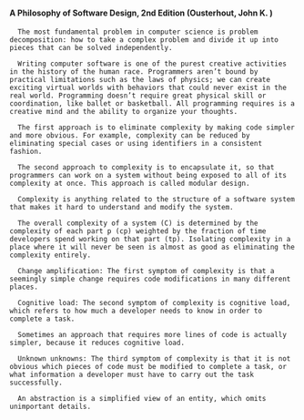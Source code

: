 #### A Philosophy of Software Design, 2nd Edition (Ousterhout, John K. )
      The most fundamental problem in computer science is problem decomposition: how to take a complex problem and divide it up into pieces that can be solved independently.

      Writing computer software is one of the purest creative activities in the history of the human race. Programmers aren’t bound by practical limitations such as the laws of physics; we can create exciting virtual worlds with behaviors that could never exist in the real world. Programming doesn’t require great physical skill or coordination, like ballet or basketball. All programming requires is a creative mind and the ability to organize your thoughts.

      The first approach is to eliminate complexity by making code simpler and more obvious. For example, complexity can be reduced by eliminating special cases or using identifiers in a consistent fashion.

      The second approach to complexity is to encapsulate it, so that programmers can work on a system without being exposed to all of its complexity at once. This approach is called modular design.

      Complexity is anything related to the structure of a software system that makes it hard to understand and modify the system.

      The overall complexity of a system (C) is determined by the complexity of each part p (cp) weighted by the fraction of time developers spend working on that part (tp). Isolating complexity in a place where it will never be seen is almost as good as eliminating the complexity entirely.

      Change amplification: The first symptom of complexity is that a seemingly simple change requires code modifications in many different places.

      Cognitive load: The second symptom of complexity is cognitive load, which refers to how much a developer needs to know in order to complete a task.

      Sometimes an approach that requires more lines of code is actually simpler, because it reduces cognitive load.

      Unknown unknowns: The third symptom of complexity is that it is not obvious which pieces of code must be modified to complete a task, or what information a developer must have to carry out the task successfully.

      An abstraction is a simplified view of an entity, which omits unimportant details.


